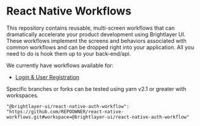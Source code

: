# React Native Workflows

This repository contains reusable, multi-screen workflows that can dramatically accelerate your product development using Brightlayer UI. These workflows implement the screens and behaviors associated with common workflows and can be dropped right into your application. All you need to do is hook them up to your back-end/api.

We currently have workflows available for:

- [Login & User Registration](/login-workflow)

Specific branches or forks can be tested using yarn v2.1 or greater with workspaces.

`"@brightlayer-ui/react-native-auth-workflow": "https://github.com/REPOOWNER/react-native-workflows.git#workspace=@brightlayer-ui/react-native-auth-workflow"`
